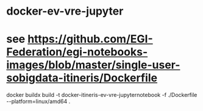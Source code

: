 # docker-ev-vre-jupyter
# see https://github.com/EGI-Federation/egi-notebooks-images/blob/master/single-user-sobigdata-itineris/Dockerfile
docker buildx build -t docker-itineris-ev-vre-jupyternotebook -f ./Dockerfile --platform=linux/amd64 .
